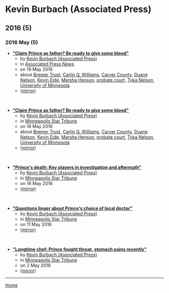 # Kevin Burbach (Associated Press)

## 2016 (5)

### 2016 May (5)

 - [**"Claim Prince as father? Be ready to give some blood"**](https://apnews.com/article/e3f131b92de54d0293aadbe5d4192917)
    - by [Kevin Burbach (Associated Press)](../../../authors/associated-press/kevin-burbach/index.md)
    - in [Associated Press News](../../../publications/a-e/associated-press-news/index.md)
    - on 19 May 2016
    - about [Bremer Trust](../../../topics/bremer-trust/index.md), [Carlin Q. Williams](../../../topics/carlin-q-williams/index.md), [Carver County](../../../topics/carver-county/index.md), [Duane Nelson](../../../topics/duane-nelson/index.md), [Kevin Eide](../../../topics/kevin-eide/index.md), [Marsha Henson](../../../topics/marsha-henson/index.md), [probate court](../../../topics/probate-court/index.md), [Tyka Nelson](../../../topics/tyka-nelson/index.md), [University of Minnesota](../../../topics/university-of-minnesota/index.md)
    - ([mirror](https://web.archive.org/web/*/https://apnews.com/article/e3f131b92de54d0293aadbe5d4192917))

<br />

 - [**"Claim Prince as father? Be ready to give some blood"**](https://www.startribune.com/claim-prince-as-father-be-ready-to-give-some-blood/379911591/)
    - by [Kevin Burbach (Associated Press)](../../../authors/associated-press/kevin-burbach/index.md)
    - in [Minneapolis Star Tribune](../../../publications/k-o/minneapolis-star-tribune/index.md)
    - on 18 May 2016
    - about [Bremer Trust](../../../topics/bremer-trust/index.md), [Carlin Q. Williams](../../../topics/carlin-q-williams/index.md), [Carver County](../../../topics/carver-county/index.md), [Duane Nelson](../../../topics/duane-nelson/index.md), [Kevin Eide](../../../topics/kevin-eide/index.md), [Marsha Henson](../../../topics/marsha-henson/index.md), [probate court](../../../topics/probate-court/index.md), [Tyka Nelson](../../../topics/tyka-nelson/index.md), [University of Minnesota](../../../topics/university-of-minnesota/index.md)
    - ([mirror](https://web.archive.org/web/*/https://www.startribune.com/claim-prince-as-father-be-ready-to-give-some-blood/379911591/))

<br />

 - [**"Prince's death: Key players in investigation and aftermath"**](https://www.startribune.com/prince-s-death-key-players-in-investigation-and-aftermath/379669081/)
    - by [Kevin Burbach (Associated Press)](../../../authors/associated-press/kevin-burbach/index.md)
    - in [Minneapolis Star Tribune](../../../publications/k-o/minneapolis-star-tribune/index.md)
    - on 16 May 2016
    - ([mirror](https://web.archive.org/web/*/https://www.startribune.com/prince-s-death-key-players-in-investigation-and-aftermath/379669081/))

<br />

 - [**"Questions linger about Prince's choice of local doctor"**](https://www.startribune.com/prince-saw-longtime-experienced-family-care-physician/378980721/)
    - by [Kevin Burbach (Associated Press)](../../../authors/associated-press/kevin-burbach/index.md)
    - in [Minneapolis Star Tribune](../../../publications/k-o/minneapolis-star-tribune/index.md)
    - on 11 May 2016
    - ([mirror](https://web.archive.org/web/*/https://www.startribune.com/prince-saw-longtime-experienced-family-care-physician/378980721/))

<br />

 - [**"Longtime chef: Prince fought throat, stomach pains recently"**](https://www.startribune.com/longtime-chef-prince-fought-throat-stomach-pains-recently/377730681/)
    - by [Kevin Burbach (Associated Press)](../../../authors/associated-press/kevin-burbach/index.md)
    - in [Minneapolis Star Tribune](../../../publications/k-o/minneapolis-star-tribune/index.md)
    - on 2 May 2016
    - ([mirror](https://web.archive.org/web/*/https://www.startribune.com/longtime-chef-prince-fought-throat-stomach-pains-recently/377730681/))

----

[Home](../index.md)
